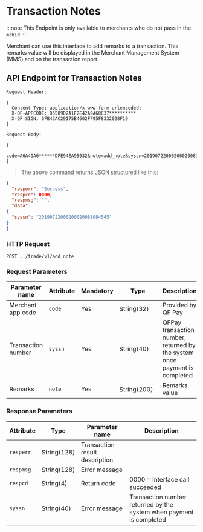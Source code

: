 # Transaction Notes

:::note
This Endpoint is only available to merchants who do not pass in the `mchid`
:::

Merchant can use this interface to add remarks to a transaction. This remarks value will be displayed in the Merchant Management System (MMS) and on the transaction report.

## API Endpoint for Transaction Notes

```plaintext
Request Header:

{
  Content-Type: application/x-www-form-urlencoded;
  X-QF-APPCODE: D5589D2A1F2E42A9A60C37**********
  X-QF-SIGN: 6FB43AC29175B4602FF95F8332028F19
}

Request Body:

{
  code=A6A49A6******DFE94EA95032&note=add_note&syssn=20190722000200020081075691
}
```

> The above command returns JSON structured like this:

```json
{
  "resperr": "Success",
  "respcd": 0000,
  "respmsg": "",
  "data":
{
  "syssn": "20190722000200020081084545"
}
}
```

### HTTP Request

`POST ../trade/v1/add_note`

### Request Parameters

|Parameter name|Attribute|Mandatory|Type|Description|
|----    |---|----- |-----   |----- |
|Merchant app code| `code`   |Yes   |String(32)   | Provided by QF Pay |
|Transaction number | `syssn` | Yes |String(40) | QFPay transaction number, returned by the system once payment is completed |
|Remarks| `note`   |Yes   |String(200）   | Remarks value  |

### Response Parameters

|Attribute|Type | Parameter name |Description|
|----    |---|-----   |-----   |
| `resperr`   |String(128)   |Transaction result description   |  | 
| `respmsg`   |String(128)  |Error message   |    | 
| `respcd`    |String(4)  |Return code   |   0000 = Interface call succeeded | 
| `syssn`     |String(40)   |Error message   | Transaction number returned by the system when payment is completed | 
